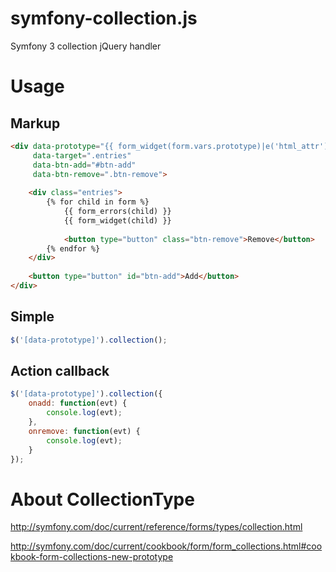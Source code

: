 # symfony-collection.js

Symfony 3 collection jQuery handler

# Usage

## Markup

```html
<div data-prototype="{{ form_widget(form.vars.prototype)|e('html_attr') }}" 
     data-target=".entries"
     data-btn-add="#btn-add"
     data-btn-remove=".btn-remove">
  
    <div class="entries">
        {% for child in form %}
            {{ form_errors(child) }}
            {{ form_widget(child) }}
            
            <button type="button" class="btn-remove">Remove</button>
        {% endfor %}
    </div>
    
    <button type="button" id="btn-add">Add</button>
</div>
```

## Simple

```js
$('[data-prototype]').collection();
```

## Action callback

```js
$('[data-prototype]').collection({
    onadd: function(evt) {
        console.log(evt);
    },
    onremove: function(evt) {
        console.log(evt);
    }
});
```

# About CollectionType

http://symfony.com/doc/current/reference/forms/types/collection.html

http://symfony.com/doc/current/cookbook/form/form_collections.html#cookbook-form-collections-new-prototype
